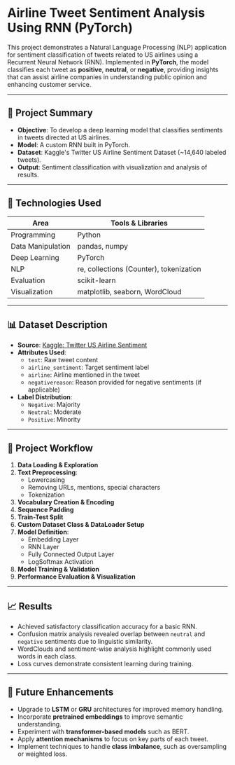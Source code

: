 # Airline Tweet Sentiment Analysis Using RNN (PyTorch)

This project demonstrates a Natural Language Processing (NLP) application for sentiment classification of tweets related to US airlines using a Recurrent Neural Network (RNN). Implemented in **PyTorch**, the model classifies each tweet as **positive**, **neutral**, or **negative**, providing insights that can assist airline companies in understanding public opinion and enhancing customer service.

---

## 📌 Project Summary

- **Objective**: To develop a deep learning model that classifies sentiments in tweets directed at US airlines.
- **Model**: A custom RNN built in PyTorch.
- **Dataset**: Kaggle's Twitter US Airline Sentiment Dataset (~14,640 labeled tweets).
- **Output**: Sentiment classification with visualization and analysis of results.

---

## 🔧 Technologies Used

| Area              | Tools & Libraries                          |
|-------------------|--------------------------------------------|
| Programming       | Python                                     |
| Data Manipulation | pandas, numpy                              |
| Deep Learning     | PyTorch                                    |
| NLP               | re, collections (Counter), tokenization    |
| Evaluation        | scikit-learn                               |
| Visualization     | matplotlib, seaborn, WordCloud             |


---

## 📊 Dataset Description

- **Source**: [Kaggle: Twitter US Airline Sentiment](https://www.kaggle.com/datasets/crowdflower/twitter-airline-sentiment)
- **Attributes Used**:
  - `text`: Raw tweet content
  - `airline_sentiment`: Target sentiment label
  - `airline`: Airline mentioned in the tweet
  - `negativereason`: Reason provided for negative sentiments (if applicable)
- **Label Distribution**:
  - `Negative`: Majority
  - `Neutral`: Moderate
  - `Positive`: Minority

---

## 🧪 Project Workflow

1. **Data Loading & Exploration**
2. **Text Preprocessing**:
   - Lowercasing
   - Removing URLs, mentions, special characters
   - Tokenization
3. **Vocabulary Creation & Encoding**
4. **Sequence Padding**
5. **Train-Test Split**
6. **Custom Dataset Class & DataLoader Setup**
7. **Model Definition**:
   - Embedding Layer
   - RNN Layer
   - Fully Connected Output Layer
   - LogSoftmax Activation
8. **Model Training & Validation**
9. **Performance Evaluation & Visualization**

---

## 📈 Results

- Achieved satisfactory classification accuracy for a basic RNN.
- Confusion matrix analysis revealed overlap between `neutral` and `negative` sentiments due to linguistic similarity.
- WordClouds and sentiment-wise analysis highlight commonly used words in each class.
- Loss curves demonstrate consistent learning during training.

---

## 🔮 Future Enhancements

- Upgrade to **LSTM** or **GRU** architectures for improved memory handling.
- Incorporate **pretrained embeddings** to improve semantic understanding.
- Experiment with **transformer-based models** such as BERT.
- Apply **attention mechanisms** to focus on key parts of each tweet.
- Implement techniques to handle **class imbalance**, such as oversampling or weighted loss.



